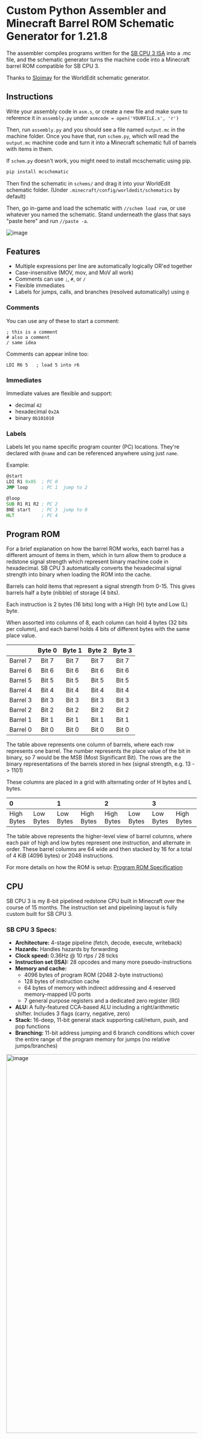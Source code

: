 # Custom Python Assembler and Minecraft Barrel ROM Schematic Generator for 1.21.8

The assembler compiles programs written for the [SB CPU 3 ISA](https://docs.google.com/spreadsheets/d/145FgBEBUMqR2AwzehXJ7kyqvEKSq50dz7CUwtCOcKwo/edit?usp=sharing) into a .mc file, and the schematic generator turns the machine code into a Minecraft barrel ROM compatible for SB CPU 3.

Thanks to [Sloimay](https://github.com/Sloimayyy/mcschematic) for the WorldEdit schematic generator.

## Instructions
Write your assembly code in `asm.s`, or create a new file and make sure to reference it in `assembly.py` under `asmcode = open('YOURFILE.s', 'r')`

Then, run `assembly.py` and you should see a file named `output.mc` in the machine folder. Once you have that, run `schem.py`, which will read the `output.mc` machine code and turn it into a Minecraft schematic full of barrels with items in them.

If `schem.py` doesn't work, you might need to install mcschematic using pip.
```py
pip install mcschematic
```

Then find the schematic in `schems/` and drag it into your WorldEdit schematic folder. (Under `.minecraft/config/worldedit/schematics` by default)

Then, go in-game and load the schematic with `//schem load rom`, or use whatever you named the schematic. Stand underneath the glass that says "paste here" and run `//paste -a`.

![image](https://github.com/user-attachments/assets/0accb93e-b015-42aa-95df-72150c6c8230)

## Features
- Multiple expressions per line are automatically logically OR'ed together
- Case-insensitive (MOV, mov, and MoV all work)
- Comments can use `;`, `#`, or `/`
- Flexible immediates
- Labels for jumps, calls, and branches (resolved automatically) using `@`

### Comments
You can use any of these to start a comment:
```
; this is a comment
# also a comment
/ same idea
```   

Comments can appear inline too:
```
LDI R6 5   ; load 5 into r6
```

### Immediates
Immediate values are flexible and support:
- decimal `42`
- hexadecimal `0x2A`
- binary `0b101010`

### Labels
Labels let you name specific program counter (PC) locations.
They're declared with `@name` and can be referenced anywhere using just `name`.

Example:
```asm
@start
LDI R1 0x05  ; PC 0
JMP loop     ; PC 1  jump to 2

@loop
SUB R1 R1 R2 ; PC 2
BNE start    ; PC 3  jump to 0
HLT          ; PC 4
```

## Program ROM
For a brief explanation on how the barrel ROM works, each barrel has a different amount of items in them, which in turn allow them to produce a redstone signal strength which represent binary machine code in hexadecimal. SB CPU 3 automatically converts the hexadecimal signal strength into binary when loading the ROM into the cache.

Barrels can hold items that represent a signal strength from 0-15. This gives barrels half a byte (nibble) of storage (4 bits).

Each instruction is 2 bytes (16 bits) long with a High (H) byte and Low (L) byte.

When assorted into columns of 8, each column can hold 4 bytes (32 bits per column), and each barrel holds 4 bits of different bytes with the same place value.

|  | Byte 0 | Byte 1 | Byte 2 | Byte 3 |
| :---: | :---: | :---: | :---: | :---: |
| Barrel 7 | Bit 7 | Bit 7 | Bit 7 | Bit 7 |
| Barrel 6 | Bit 6 | Bit 6 | Bit 6 | Bit 6 |
| Barrel 5 | Bit 5 | Bit 5 | Bit 5 | Bit 5 |
| Barrel 4 | Bit 4 | Bit 4 | Bit 4 | Bit 4 |
| Barrel 3 | Bit 3 | Bit 3 | Bit 3 | Bit 3 |
| Barrel 2 | Bit 2 | Bit 2 | Bit 2 | Bit 2 |
| Barrel 1 | Bit 1 | Bit 1 | Bit 1 | Bit 1 |
| Barrel 0 | Bit 0 | Bit 0 | Bit 0 | Bit 0 |

The table above represents one column of barrels, where each row represents one barrel. The number represents the place value of the bit in binary, so 7 would be the MSB (Most Significant Bit). The rows are the binary representations of the barrels stored in hex (signal strength, e.g. 13 \-\> 1101\)

These columns are placed in a grid with alternating order of H bytes and L bytes.

| 0 |  | 1 |  | 2 |  | 3 |  |
| :---- | :---- | :---- | :---- | :---- | :---- | :---- | :---- |
| High Bytes | Low Bytes | Low Bytes | High Bytes | High Bytes | Low Bytes | Low Bytes | High Bytes |

The table above represents the higher-level view of barrel columns, where each pair of high and low bytes represent one instruction, and alternate in order. These barrel columns are 64 wide and then stacked by 16 for a total of 4 KiB (4096 bytes) or 2048 instructions.  

For more details on how the ROM is setup: [Program ROM Specification](https://docs.google.com/document/d/1EYDpcNFcqlE6iPf35c7rxj5VtfZCbD8b9FlhQ1oX37A/edit?usp=sharing)

## CPU
SB CPU 3 is my 8-bit pipelined redstone CPU built in Minecraft over the course of 15 months. The instruction set and pipelining layout is fully custom built for SB CPU 3.
### SB CPU 3 Specs:
- **Architecture:** 4-stage pipeline (fetch, decode, execute, writeback)
- **Hazards:** Handles hazards by forwarding
- **Clock speed:** 0.36Hz @ 10 rtps / 28 ticks
- **Instruction set (ISA):** 28 opcodes and many more pseudo-instructions
- **Memory and cache:** 
   - 4096 bytes of program ROM (2048 2-byte instructions)
   - 128 bytes of instruction cache 
   - 64 bytes of memory with indirect addressing and 4 reserved memory-mapped I/O ports
   - 7 general purpose registers and a dedicated zero register (R0)
- **ALU:** A fully-featured CCA-based ALU including a right/arithmetic shifter. Includes 3 flags (carry, negative, zero)
- **Stack:** 16-deep, 11-bit general stack supporting call/return, push, and pop functions
- **Branching:** 11-bit address jumping and 6 branch conditions which cover the entire range of the program memory for jumps (no relative jumps/branches)

<img width="1000" height="1000" alt="image" src="https://github.com/user-attachments/assets/de8d94a8-4d73-4b7c-9f0f-bf6c4b14ec76" />


